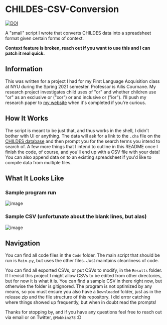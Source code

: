# CHILDES-CSV-Conversion

[![DOI](https://zenodo.org/badge/366402318.svg)](https://zenodo.org/badge/latestdoi/366402318)

A "small" script I wrote that converts CHILDES data into a spreadsheet format given certain forms of context.

**Context feature is broken, reach out if you want to use this and I can patch it real quick.**

## Information

This was written for a project I had for my First Language Acquisition class at NYU during the Spring 2021 semester. Professor is Ailis Cournane. My research project investigates child uses of "or" and whether children use "or" as an exclusive or ("xor") or and inclusive or ("ior"). I'll push my research paper to [my website](http://www.markobacon.com) when it's completed if you're curious.

## How It Works

The script is meant to be just that, and thus works in the shell, I didn't bother with UI or anything. The data will ask for a link to the `.cha` file on the [CHILDES database](https://sla.talkbank.org/TBB/childes/) and then prompt you for the search terms you intend to search of. A few more things that I intend to outline in this README once I finish the code, of course, and you'll end up with a CSV file with your data! You can also append data on to an existing spreadsheet if you'd like to compile data from multiple files.

## What It Looks Like

### Sample program run
![image](https://user-images.githubusercontent.com/12663558/117867560-86a06900-b266-11eb-8846-8e40a50e5262.png)

### Sample CSV (unfortunate about the blank lines, but alas)
![image](https://user-images.githubusercontent.com/12663558/117867625-9ae46600-b266-11eb-8f39-eb41701910df.png)

## Navigation

You can find all code files in the `Code` folder. The main script that should be run is `Main.py`, but uses the other files. Just maintains cleanliness of code.

You can find all exported CSVs, or put CSVs to modify, in the `Results` folder. If I revisit this project I might allow CSVs to be edited from other directories, but for now it is what it is. You can find a sample CSV in there right now, but otherwise the folder is gitignored. The program is not optimized by any means, so you must ensure you also have a `Downloaded` folder, just as in the release zip and the file structure of this repository. I did error catching where things showed up frequently, but when in doubt read the prompts!

Thanks for stopping by, and if you have any questions feel free to reach out via email or on Twitter, `@Mobkinz78` :D
